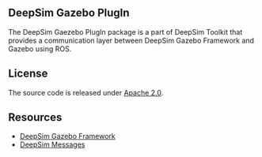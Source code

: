 ## DeepSim Gazebo PlugIn

The DeepSim Gaezebo PlugIn package is a part of DeepSim Toolkit that provides a communication layer between DeepSim Gazebo Framework and Gazebo using ROS. 

## License

The source code is released under [Apache 2.0](https://aws.amazon.com/apache-2-0/).

## Resources
* [DeepSim Gazebo Framework](https://github.com/aws-deepracer/deepsim/tree/main/deepsim)
* [DeepSim Messages](https://github.com/aws-deepracer/deepsim/tree/main/deepsim_msgs)
